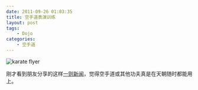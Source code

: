```yaml
---
date: 2011-09-26 01:03:35
title: 空手道表演训练
layout: post
tags:
    - Dojo
categories:
    - 空手道
---
```

<img src="https://lh3.googleusercontent.com/-QeSieQFNJM4/ToEy1DphYiI/AAAAAAABftk/bAnO6y6CW7w/s640/Screen%252520Shot%2525202011-09-26%252520at%2525209.54.12%252520PM.png" alt="karate flyer" />

刚才看到朋友分享的这样<a href="http://news.sohu.com/20110927/n320619738.shtml?pvid=tc_news&amp;a=31&amp;b=%E4%B9%98%E5%AE%A2%E5%9B%A0%E5%8A%9D%E6%9E%B6%E9%81%ADK256%E6%AC%A1%E5%88%97%E8%BD%A6%E5%91%98%E7%BE%A4%E6%AE%B4%E8%BA%AB%E4%BA%A1">一则新闻</a>，觉得空手道或其他功夫真是在天朝随时都能用上。